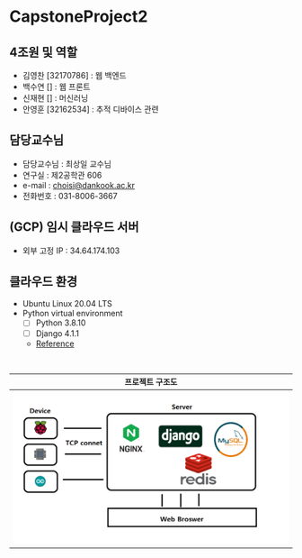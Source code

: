 # CapstoneProject2

## 4조원 및 역할
- 김영찬 [32170786] : 웹 백엔드
- 백수연 [] : 웹 프론트
- 신재현 [] : 머신러닝
- 안영훈 [32162534] : 추적 디바이스 관련

## 담당교수님
- 담당교수님 : 최상일 교수님
- 연구실 : 제2공학관 606
- e-mail : choisi@dankook.ac.kr
- 전화번호 : 031-8006-3667

## (GCP) 임시 클라우드 서버
- 외부 고정 IP : 34.64.174.103

## 클라우드 환경
- Ubuntu Linux 20.04 LTS
- Python virtual environment
  - [ ] Python 3.8.10
  - [ ] Django 4.1.1
  * [Reference](https://www.scaleway.com/en/docs/tutorials/django-ubuntu-focal-fossa/)


<br/>

|    프로젝트 구조도   |
| --------------------------------------- |
| <img src="./docs/img/01.png"> |



